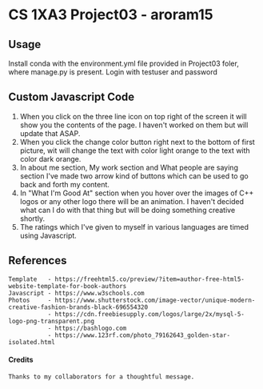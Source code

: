# CS 1XA3 Project03 - aroram15

## Usage
   Install conda with 
      the environment.yml file provided in Project03 foler, where manage.py is present.
   Login with testuser and password
  
  
## Custom Javascript Code
1. When you click on the three line icon on top right of the screen it will show you the contents of the page. I haven't   worked on them but will update that ASAP.
2. When you click the change color button right next to the bottom of first picture, wit will change the text with color light orange to the text with color dark orange.
3. In about me section, My work section and What people are saying section I've made two arrow kind of buttons which can be used to go back and forth my content.
4. In "What I'm Good At" section when you hover over the images of C++ logos or any other logo there will be an animation. I haven't decided what can I do with that thing but will be doing something creative shortly.
5. The ratings which I've given to myself in various languages are timed using Javascript.
                
 ## References
    Template   - https://freehtml5.co/preview/?item=author-free-html5-website-template-for-book-authors
    Javascript - https://www.w3schools.com
    Photos     - https://www.shutterstock.com/image-vector/unique-modern-creative-fashion-brands-black-696554320
               - https://cdn.freebiesupply.com/logos/large/2x/mysql-5-logo-png-transparent.png
               - https://bashlogo.com
               - https://www.123rf.com/photo_79162643_golden-star-isolated.html
      
#### Credits
    Thanks to my collaborators for a thoughtful message.

